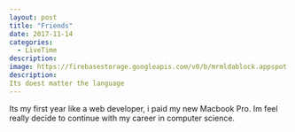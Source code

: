 ```yaml
---
layout: post
title: "Friends"
date: 2017-11-14
categories:
  - LiveTime
description:
image: https://firebasestorage.googleapis.com/v0/b/mrmldablock.appspot.com/o/static%2Fimg%2FDSC_0007.jpg?alt=media&token=5927a520-73a5-43b6-b7d5-cbcbc49dffd2
description:
Its doest matter the language
---
```

Its my first year like a web developer, i paid my new Macbook Pro.
Im feel really decide to continue with my career in computer science.
